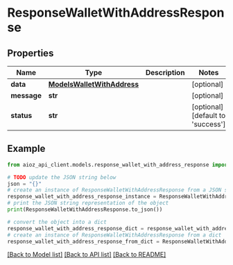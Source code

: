 # ResponseWalletWithAddressResponse


## Properties

Name | Type | Description | Notes
------------ | ------------- | ------------- | -------------
**data** | [**ModelsWalletWithAddress**](ModelsWalletWithAddress.md) |  | [optional] 
**message** | **str** |  | [optional] 
**status** | **str** |  | [optional] [default to 'success']

## Example

```python
from aioz_api_client.models.response_wallet_with_address_response import ResponseWalletWithAddressResponse

# TODO update the JSON string below
json = "{}"
# create an instance of ResponseWalletWithAddressResponse from a JSON string
response_wallet_with_address_response_instance = ResponseWalletWithAddressResponse.from_json(json)
# print the JSON string representation of the object
print(ResponseWalletWithAddressResponse.to_json())

# convert the object into a dict
response_wallet_with_address_response_dict = response_wallet_with_address_response_instance.to_dict()
# create an instance of ResponseWalletWithAddressResponse from a dict
response_wallet_with_address_response_from_dict = ResponseWalletWithAddressResponse.from_dict(response_wallet_with_address_response_dict)
```
[[Back to Model list]](../README.md#documentation-for-models) [[Back to API list]](../README.md#documentation-for-api-endpoints) [[Back to README]](../README.md)


